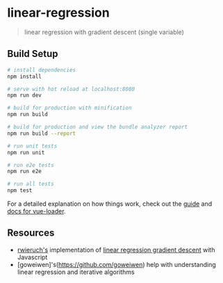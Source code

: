 # linear-regression

> linear regression with gradient descent (single variable)

## Build Setup

``` bash
# install dependencies
npm install

# serve with hot reload at localhost:8080
npm run dev

# build for production with minification
npm run build

# build for production and view the bundle analyzer report
npm run build --report

# run unit tests
npm run unit

# run e2e tests
npm run e2e

# run all tests
npm test
```

For a detailed explanation on how things work, check out the [guide](http://vuejs-templates.github.io/webpack/) and [docs for vue-loader](http://vuejs.github.io/vue-loader).

## Resources

- [rwieruch's](https://www.robinwieruch.de) implementation of [linear regression gradient descent](https://github.com/javascript-machine-learning/linear-regression-gradient-descent) with Javascript
- [goweiwen]'s(https://github.com/goweiwen) help with understanding linear regression and iterative algorithms

